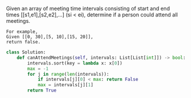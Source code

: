 Given an array of meeting time intervals consisting of start and end times [[s1,e1],[s2,e2],...] (si < ei), determine if a person could attend all meetings.
```
For example,
Given [[0, 30],[5, 10],[15, 20]],
return false.
```
```python
class Solution:
    def canAttendMeetings(self, intervals: List[List[int]]) -> bool:
        intervals.sort(key = lambda x: x[0])
        max = -1
        for j in range(len(intervals)):
            if intervals[j][0] < max: return False
            max = intervals[j][1]
        return True
```